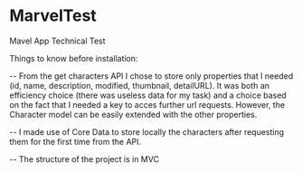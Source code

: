 # MarvelTest
Mavel App Technical Test

Things to know before installation:

-- From the get characters API I chose to store only properties that I needed (id, name, description, modified, thumbnail, detailURL). It was both an efficiency choice (there was useless data for my task) and a choice based on the fact that I needed a key to acces further url requests. However, the Character model can be easily extended with the other properties.

-- I made use of Core Data to store locally the characters after requesting them for the first time from the API.

--  The structure of the project is in MVC

